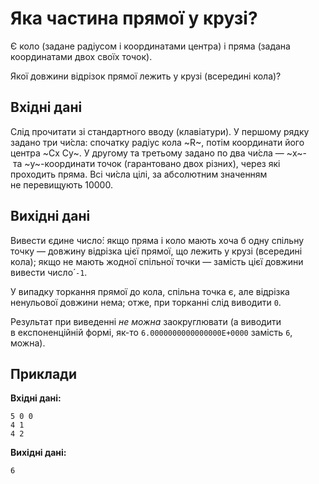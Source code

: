 # Яка частина прямої у&nbsp;крузі?

Є коло (задане радіусом і&nbsp;координатами центра) і&nbsp;пряма (задана координатами двох своїх точок).

Якої довжини відрізок прямої лежить у&nbsp;крузі (всередині кола)?

## Вхідні дані
Слід прочитати зі&nbsp;стандартного вводу (клавіатури). У&nbsp;першому рядку задано три чи́сла: спочатку радіус кола ~R~, потім координати його центра ~Cx Cy~. У&nbsp;другому та&nbsp;третьому задано по&nbsp;два чи́сла — ~x~-&nbsp;та&nbsp;~y~-координати точок (гарантовано двох різних), через які проходить пряма. Всі чи́сла цілі, за&nbsp;абсолютним значенням не&nbsp;перевищують 10000.

## Вихідні дані
Вивести єдине число́: якщо пряма і&nbsp;коло мають хоча&nbsp;б&nbsp;одну спільну точку — довжину відрізка цієї прямої, що&nbsp;лежить у&nbsp;крузі (всередині кола); якщо не&nbsp;мають жодної спільної точки — замість цієї довжини вивести число́ `-1`.

У&nbsp;випадку торкання прямої до&nbsp;кола, спільна точка є, але відрізка ненульової довжини нема; отже, при торканні слід виводити `0`.

Результат при виведенні *не&nbsp;можна* заокруглювати (а&nbsp;виводити в&nbsp;експоненційній формі, як-то `6.0000000000000000E+0000` замість `6`, можна).

## Приклади
**Вхідні дані:**
```
5 0 0
4 1
4 2
```

**Вихідні дані:**
```
6
```
